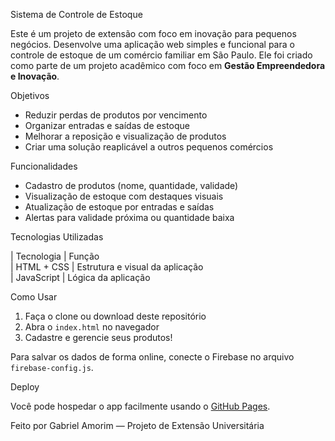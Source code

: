  Sistema de Controle de Estoque

Este é um projeto de extensão com foco em inovação para pequenos negócios. Desenvolve uma aplicação web simples e funcional para o controle de estoque de um comércio familiar em São Paulo. Ele foi criado como parte de um projeto acadêmico com foco em **Gestão Empreendedora e Inovação**.

 Objetivos

- Reduzir perdas de produtos por vencimento
- Organizar entradas e saídas de estoque
- Melhorar a reposição e visualização de produtos
- Criar uma solução reaplicável a outros pequenos comércios

 Funcionalidades

- Cadastro de produtos (nome, quantidade, validade)
- Visualização de estoque com destaques visuais
- Atualização de estoque por entradas e saídas
- Alertas para validade próxima ou quantidade baixa

 Tecnologias Utilizadas

| Tecnologia      | Função                                 
| HTML + CSS      | Estrutura e visual da aplicação        
| JavaScript      | Lógica da aplicação


 Como Usar

1. Faça o clone ou download deste repositório
2. Abra o `index.html` no navegador
3. Cadastre e gerencie seus produtos!

Para salvar os dados de forma online, conecte o Firebase no arquivo `firebase-config.js`.

 Deploy

Você pode hospedar o app facilmente usando o [GitHub Pages](https://pages.github.com/).


Feito por Gabriel Amorim — Projeto de Extensão Universitária
